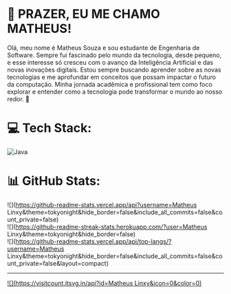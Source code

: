 # 💫 PRAZER, EU ME CHAMO MATHEUS!
Olá, meu nome é Matheus Souza e sou estudante de Engenharia de Software. Sempre fui fascinado pelo mundo da tecnologia, desde pequeno, e esse interesse só cresceu com o avanço da Inteligência Artificial e das novas inovações digitais.
Estou sempre buscando aprender sobre as novas tecnologias e me aprofundar em conceitos que possam impactar o futuro da computação. Minha jornada acadêmica e profissional tem como foco explorar e entender como a tecnologia pode transformar o mundo ao nosso redor. 🚀


# 💻 Tech Stack:
![Java](https://img.shields.io/badge/java-%23ED8B00.svg?style=flat&logo=openjdk&logoColor=white)
# 📊 GitHub Stats:
![](https://github-readme-stats.vercel.app/api?username=Matheus Linxy&theme=tokyonight&hide_border=false&include_all_commits=false&count_private=false)<br/>
![](https://github-readme-streak-stats.herokuapp.com/?user=Matheus Linxy&theme=tokyonight&hide_border=false)<br/>
![](https://github-readme-stats.vercel.app/api/top-langs/?username=Matheus Linxy&theme=tokyonight&hide_border=false&include_all_commits=false&count_private=false&layout=compact)

---
[![](https://visitcount.itsvg.in/api?id=Matheus Linxy&icon=0&color=0)](https://visitcount.itsvg.in)

<!-- Proudly created with GPRM ( https://gprm.itsvg.in ) -->
